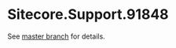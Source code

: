 # Sitecore.Support.91848

See [master branch](https://github.com/sitecoresupport/Sitecore.Support.91848) for details.